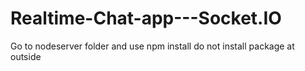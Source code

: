 # Realtime-Chat-app---Socket.IO

Go to nodeserver folder and use npm install do not install package at outside
